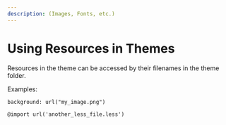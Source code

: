 ```yaml
---
description: (Images, Fonts, etc.)
---
```


# Using Resources in Themes

Resources in the theme can be accessed by their filenames in the theme folder.

Examples:

`background: url("my_image.png")`

`@import url('another_less_file.less')`
